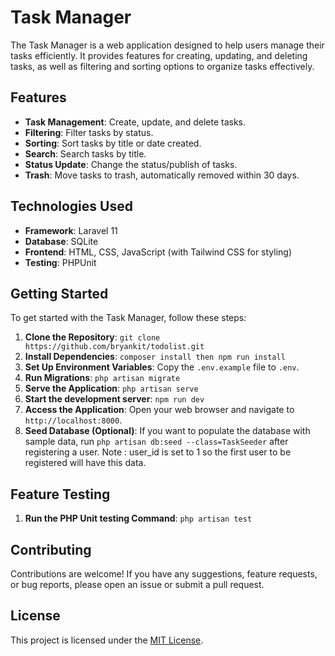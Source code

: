# Task Manager

The Task Manager is a web application designed to help users manage their tasks efficiently. It provides features for creating, updating, and deleting tasks, as well as filtering and sorting options to organize tasks effectively.

## Features

-   **Task Management**: Create, update, and delete tasks.
-   **Filtering**: Filter tasks by status.
-   **Sorting**: Sort tasks by title or date created.
-   **Search**: Search tasks by title.
-   **Status Update**: Change the status/publish of tasks.
-   **Trash**: Move tasks to trash, automatically removed within 30 days.

## Technologies Used

-   **Framework**: Laravel 11
-   **Database**: SQLite
-   **Frontend**: HTML, CSS, JavaScript (with Tailwind CSS for styling)
-   **Testing**: PHPUnit

## Getting Started

To get started with the Task Manager, follow these steps:

1. **Clone the Repository**: `git clone https://github.com/bryankit/todolist.git`
2. **Install Dependencies**: `composer install then npm run install`
3. **Set Up Environment Variables**: Copy the `.env.example` file to `.env`.
4. **Run Migrations**: `php artisan migrate`
5. **Serve the Application**: `php artisan serve`
6. **Start the development server**: `npm run dev`
7. **Access the Application**: Open your web browser and navigate to `http://localhost:8000`.
8. **Seed Database (Optional)**: If you want to populate the database with sample data, run `php artisan db:seed --class=TaskSeeder` after registering a user. Note : user_id is set to 1 so the first user to be registered will have this data.

## Feature Testing

1. **Run the PHP Unit testing Command**: `php artisan test`

## Contributing

Contributions are welcome! If you have any suggestions, feature requests, or bug reports, please open an issue or submit a pull request.

## License

This project is licensed under the [MIT License](LICENSE).
